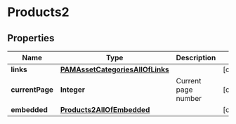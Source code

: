 

# Products2


## Properties

| Name | Type | Description | Notes |
|------------ | ------------- | ------------- | -------------|
|**links** | [**PAMAssetCategoriesAllOfLinks**](PAMAssetCategoriesAllOfLinks.md) |  |  [optional] |
|**currentPage** | **Integer** | Current page number |  [optional] |
|**embedded** | [**Products2AllOfEmbedded**](Products2AllOfEmbedded.md) |  |  [optional] |



